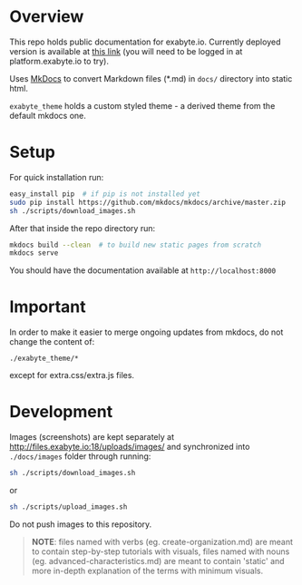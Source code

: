 # Overview

This repo holds public documentation for exabyte.io. Currently deployed version is available at [this link](http://docs.exabyte.io) (you will need to be logged in at platform.exabyte.io to try).

Uses [MkDocs](http://www.mkdocs.org/#getting-started) to convert Markdown files (*.md) in `docs/` directory into static html.

`exabyte_theme` holds a custom styled theme - a derived theme from the default mkdocs one.

# Setup

For quick installation run:

```bash
easy_install pip  # if pip is not installed yet
sudo pip install https://github.com/mkdocs/mkdocs/archive/master.zip
sh ./scripts/download_images.sh
```

After that inside the repo directory run:

```bash
mkdocs build --clean  # to build new static pages from scratch
mkdocs serve
```

You should have the documentation available at `http://localhost:8000`

# Important

In order to make it easier to merge ongoing updates from mkdocs, do not change the content of:

    ./exabyte_theme/*

except for extra.css/extra.js files.

# Development

Images (screenshots) are kept separately at http://files.exabyte.io:18/uploads/images/ and synchronized into `./docs/images` folder through running:

```bash
sh ./scripts/download_images.sh
```

or

```bash
sh ./scripts/upload_images.sh
```

Do not push images to this repository.

> **NOTE**: files named with verbs (eg. create-organization.md) are meant to contain step-by-step tutorials with visuals, files named with nouns (eg. advanced-characteristics.md) are meant to contain 'static' and more in-depth explanation of the terms with minimum visuals.

